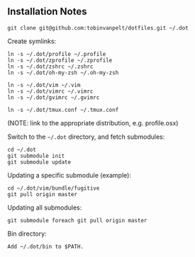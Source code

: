 Installation Notes
------------------

    git clone git@github.com:tobinvanpelt/dotfiles.git ~/.dot

Create symlinks:

    ln -s ~/.dot/profile ~/.profile
    ln -s ~/.dot/zprofile ~/.zprofile
    ln -s ~/.dot/zshrc ~/.zshrc
    ln -s ~/.dot/oh-my-zsh ~/.oh-my-zsh
    
    ln -s ~/.dot/vim ~/.vim
    ln -s ~/.dot/vimrc ~/.vimrc
    ln -s ~/.dot/gvimrc ~/.gvimrc

    ln -s ~/.dot/tmux.conf ~/.tmux.conf

(NOTE: link to the appropriate distribution, e.g. profile.osx)

Switch to the `~/.dot` directory, and fetch submodules:

    cd ~/.dot
    git submodule init
    git submodule update

Updating a specific submodule (example):

    cd ~/.dot/vim/bundle/fugitive
    git pull origin master

Updating all submodules:

    git submodule foreach git pull origin master

Bin directory:

    Add ~/.dot/bin to $PATH.
